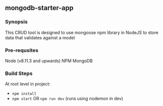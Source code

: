 ## mongodb-starter-app

### Synopsis
This CRUD tool is designed to use mongoose npm library in NodeJS to store data that validates against a model

### Pre-requsites
Node (v8.11.3 and upwards)
NPM
MongoDB

### Build Steps
At root level in project:
* ```npm install```
* ```npm start``` OR ```npm run dev``` (runs using nodemon in dev)

